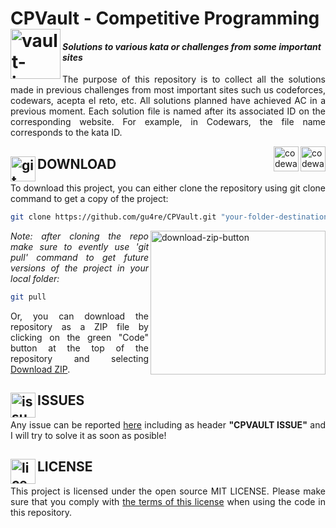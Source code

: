 # CPVault - Competitive Programming <img src="https://static.wikia.nocookie.net/minecraft_gamepedia/images/4/46/Minecart_with_Chest_BE3.png/revision/latest?cb=20201124193416" alt="vault-icon" width="80" height="80" align="left"/>
#### *Solutions to various kata or challenges from some important sites*

<p align="justify">The purpose of this repository is to collect all the solutions made in previous challenges from most important sites such us codeforces, codewars, acepta el reto, etc. All solutions planned have achieved AC in a previous moment. Each solution file is named after its associated ID on the corresponding website. For example, in Codewars, the file name corresponds to the kata ID.</p>

<img src="https://docs.codewars.com/logo.svg" alt="codewars-icon" width="40" height="40" align="right"/>
<img src="https://play-lh.googleusercontent.com/-9azrA7GgyNpNVfHRI5xLhRyy4OuqevecUAjUFFfpJccTGHkdd4oXYfw11Z5-jxlDRM" alt="codewars-icon" width="40" height="40" align="right"/>

## DOWNLOAD <img src="https://gitforwindows.org/img/gwindows_logo.png" alt="git-icon" width="40" height="40" align="left"/>

<p align="justify">To download this project, you can either clone the repository using git clone command to get a copy of the project:</p>

```bash
git clone https://github.com/gu4re/CPVault.git "your-folder-destination"
```` 

<img src="https://imgur.com/5lNegb4.png" align="right" alt="download-zip-button" width="280" height="230"/>
<p align="justify"><i>Note: after cloning the repo make sure to evently use 'git pull' command to get future versions of the project in your local folder:</i></p>

```bash
git pull
````

<p align="justify">Or, you can download the repository as a ZIP file by clicking on the green "Code" button at the top of the repository and selecting <a href="https://github.com/gu4re/CPVault/archive/refs/heads/main.zip">Download ZIP</a>.</p>

## ISSUES <img src="https://www.clker.com/cliparts/9/1/4/0/11954322131712176739question_mark_naught101_02.svg.hi.png" alt="issues-icon" width="40" height="40" align="left"/>

<p align="justify">Any issue can be reported <a href="https://github.com/gu4re/gu4re/issues">here<a> including as header <b>"CPVAULT ISSUE"</b> and I will try to solve it as soon as posible!</p>

## LICENSE <img src="https://www.logomed-gabinet.pl/wp-content/uploads/2021/06/license-icon-2793454.png" alt="license-icon" width="40" height="40" align="left"/>

<p align="justify">This project is licensed under the open source MIT LICENSE. Please make sure that you comply with <a href="https://github.com/gu4re/CPVault/blob/main/LICENSE">the terms of this license<a> when using the code in this repository.</p>
